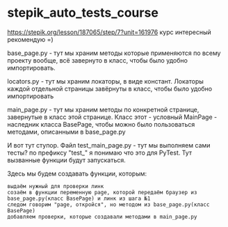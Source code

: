 # stepik_auto_tests_course
https://stepik.org/lesson/187065/step/7?unit=161976
курс интересный рекомендую =) 


base_page.py - тут мы храним методы которые применяются по всему проекту вообще, всё завернуто в класс, чтобы было удобно импортировать.

locators.py - тут мы храним локаторы, в виде констант. Локаторы каждой отдельной страницы завёрнуты в класс, чтобы было удобно импортировать

main_page.py - тут мы храним методы по конкретной странице, завернутые в класс этой странице. Класс этот - условный MainPage - наследник класса BasePage, чтобы можно было пользоваться методами, описанными в base_page.py

И вот тут ступор. Файл test_main_page.py - тут мы выполняем сами тесты? по префиксу "test_" я понимаю что это для PyTest. Тут вызванные функции будут запускаться.

Здесь мы будем создавать функции, которым:

    выдаём нужный для проверки линк
    созаём в функции переменную page, которой передаём браузер из base_page.py(класс BasePage) и линк из шага №1
    следом говорим "page, откройся", но методом из base_page.py(класс BasePage)
    добавляем проверки, которые создавали методами в main_page.py
